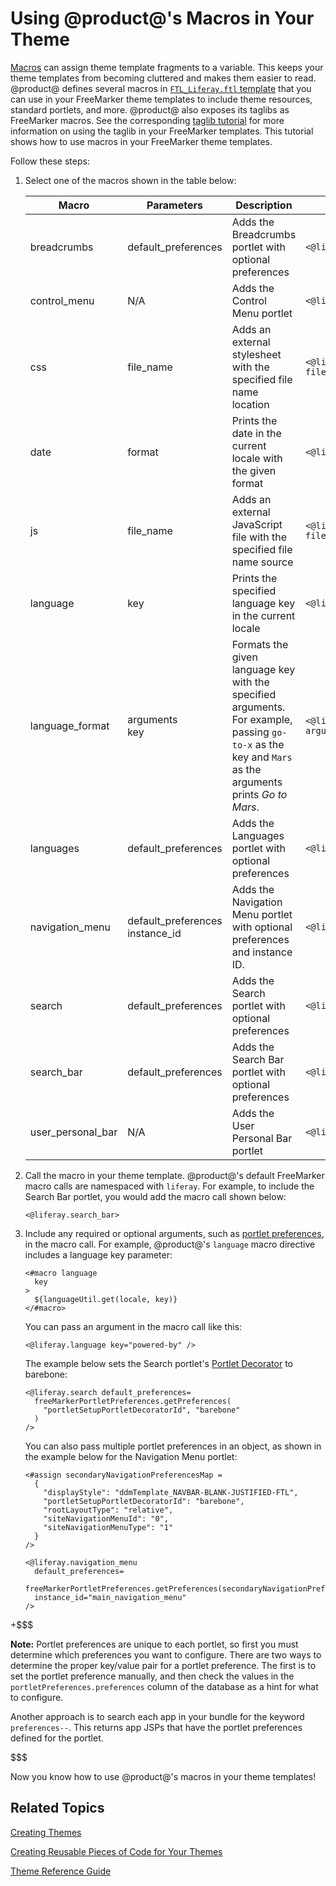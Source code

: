 # Using @product@'s Macros in Your Theme [](id=using-liferays-macros-in-your-theme)

[Macros](https://freemarker.apache.org/docs/ref_directive_macro.html) 
can assign theme template fragments to a variable. This keeps your theme 
templates from becoming cluttered and makes them easier to read. @product@ 
defines several macros in 
[`FTL_Liferay.ftl` template](https://github.com/liferay/liferay-portal/blob/7.1.x/modules/apps/portal-template/portal-template-freemarker/src/main/resources/FTL_liferay.ftl) 
that you can use in your FreeMarker theme templates to include theme resources, 
standard portlets, and more. @product@ also exposes its taglibs as FreeMarker 
macros. See the corresponding 
[taglib tutorial](/develop/tutorials/-/knowledge_base/7-1/front-end-taglibs) 
for more information on using the taglib in your FreeMarker templates. This 
tutorial shows how to use macros in your FreeMarker theme templates. 

Follow these steps:

1.  Select one of the macros shown in the table below:

    | Macro | Parameters | Description | Example |
    | --- | --- | --- | --- |
    | breadcrumbs | default_preferences | Adds the Breadcrumbs portlet with optional preferences | `<@liferay.breadcrumbs />` |
    | control_menu | N/A | Adds the Control Menu portlet | `<@liferay.control_menu />` |
    | css | file_name | Adds an external stylesheet with the specified file name location | `<@liferay.css file_name="${css_folder}/mycss.css"/>` |
    | date | format | Prints the date in the current locale with the given format | `<@liferay.date format="/yyyy/MM/dd/HH/" />` |
    | js | file_name | Adds an external JavaScript file with the specified file name source | `<@liferay.js file_name="${javascript_folder}/myJs.js"/>` |
    | language | key | Prints the specified language key in the current locale | `<@liferay.language key="last-modified" />` |
    | language_format | arguments<br/>key | Formats the given language key with the specified arguments. For example, passing `go-to-x` as the key and `Mars` as the arguments prints *Go to Mars*. | `<@liferay.language_format arguments="${site_name}" key="go-to-x" />` |
    | languages | default_preferences | Adds the Languages portlet with optional preferences | `<@liferay.languages />` |
    | navigation_menu | default_preferences<br/>instance_id | Adds the Navigation Menu portlet with optional preferences and instance ID. | `<@liferay.navigation_menu />` |
    | search | default_preferences | Adds the Search portlet with optional preferences | `<@liferay.search />` |
    | search_bar | default_preferences | Adds the Search Bar portlet with optional preferences | `<@liferay.search_bar />` |
    | user_personal_bar | N/A | Adds the User Personal Bar portlet | `<@liferay.user_personal_bar />` |

2.  Call the macro in your theme template. @product@'s default FreeMarker macro 
    calls are namespaced with `liferay`. For example, to include the Search Bar 
    portlet, you would add the macro call shown below:
    
        <@liferay.search_bar>
        
3.  Include any required or optional arguments, such as 
    [portlet preferences](/develop/tutorials/-/knowledge_base/7-1/embedding-portlets-in-themes#setting-default-preferences-for-an-embedded-portlet), 
    in the macro call. For example, @product@'s `language` macro directive 
    includes a language key parameter:

        <#macro language
          key
        >
          ${languageUtil.get(locale, key)}
        </#macro>

    You can pass an argument in the macro call like this:

        <@liferay.language key="powered-by" />

    The example below sets the Search portlet's 
    [Portlet Decorator](/develop/tutorials/-/knowledge_base/7-1/creating-configurable-styles-for-portlet-wrappers) 
    to barebone:

        <@liferay.search default_preferences=
          freeMarkerPortletPreferences.getPreferences(
            "portletSetupPortletDecoratorId", "barebone"
          ) 
        />
        
    You can also pass multiple portlet preferences in an object, as shown in the 
    example below for the Navigation Menu portlet:

        <#assign secondaryNavigationPreferencesMap = 
          {
            "displayStyle": "ddmTemplate_NAVBAR-BLANK-JUSTIFIED-FTL", 
            "portletSetupPortletDecoratorId": "barebone", 
            "rootLayoutType": "relative", 
            "siteNavigationMenuId": "0", 
            "siteNavigationMenuType": "1"
          } 
        />

        <@liferay.navigation_menu
          default_preferences=
          freeMarkerPortletPreferences.getPreferences(secondaryNavigationPreferencesMap)
          instance_id="main_navigation_menu"
        />

+$$$

**Note:** Portlet preferences are unique to each portlet, so first you must 
determine which preferences you want to configure. There are two ways to 
determine the proper key/value pair for a portlet preference. The first is to 
set the portlet preference manually, and then check the values in the 
`portletPreferences.preferences` column of the database as a hint for what to 
configure. 

Another approach is to search each app in your bundle for the keyword 
`preferences--`. This returns app JSPs that have the portlet preferences
defined for the portlet. 

$$$

Now you know how to use @product@'s macros in your theme templates!

## Related Topics [](id=related-topics)

[Creating Themes](/develop/tutorials/-/knowledge_base/7-1/creating-themes)

[Creating Reusable Pieces of Code for Your Themes](/develop/tutorials/-/knowledge_base/7-1/creating-reusable-pieces-of-code-for-your-themes)

[Theme Reference Guide](/develop/reference/-/knowledge_base/7-1/theme-reference-guide)
